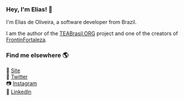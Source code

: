 ### Hey, I'm Elias! 👋

I'm Elias de Oliveira, a software developer from Brazil.

I am the author of the [TEABrasil.ORG](https://teabrasil.org/coletivo) project and one of the creators of [FrontinFortaleza](https://www.instagram.com/frontinfortaleza).

### Find me elsewhere 🌎

🚀 [Site](https://canivete.net/) <br>
🎱 [Twitter](https://twitter.com/faeliaso) <br>
📷 [Instagram](https://www.instagram.com/faeliaso) <br>
💼 [LinkedIn](https://www.linkedin.com/in/faeliaso) <br>
